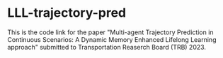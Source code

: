 # LLL-trajectory-pred
This is the code link for the paper "Multi-agent Trajectory Prediction in Continuous Scenarios: A Dynamic Memory Enhanced Lifelong Learning approach" submitted to Transportation Reaserch Board (TRB) 2023.
